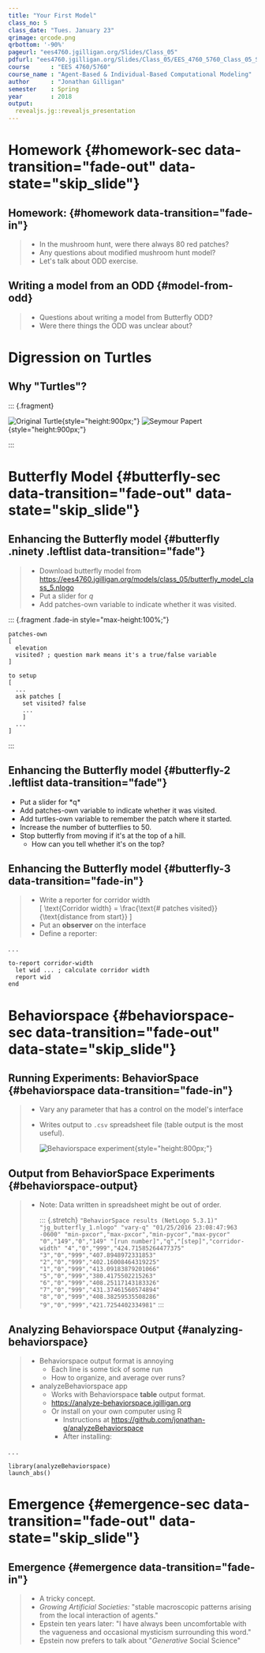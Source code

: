 ```yaml
---
title: "Your First Model"
class_no: 5
class_date: "Tues. January 23"
qrimage: qrcode.png
qrbottom: '-90%'
pageurl: "ees4760.jgilligan.org/Slides/Class_05"
pdfurl: "ees4760.jgilligan.org/Slides/Class_05/EES_4760_5760_Class_05_Slides.pdf"
course      : "EES 4760/5760"
course_name : "Agent-Based & Individual-Based Computational Modeling"
author      : "Jonathan Gilligan"
semester    : Spring
year        : 2018
output:
  revealjs.jg::revealjs_presentation
---
```


# Homework {#homework-sec data-transition="fade-out" data-state="skip_slide"}

## Homework: {#homework data-transition="fade-in"}

> * In the mushroom hunt, were there always 80 red patches?
> * Any questions about modified mushroom hunt model?
> * Let's talk about ODD exercise.

## Writing a model from an ODD {#model-from-odd}

> * Questions about writing a model from Butterfly ODD?
> * Were there things the ODD was unclear about?

# Digression on Turtles

## Why "Turtles"?

::: {.fragment}

![Original Turtle](assets/images/Papert-Turtle-x640.jpg){style="height:900px;"}
![Seymour Papert](assets/images/Papert-x640.jpg){style="height:900px;"}

:::

# Butterfly Model {#butterfly-sec data-transition="fade-out" data-state="skip_slide"}

## Enhancing the Butterfly model {#butterfly .ninety .leftlist data-transition="fade"}

> * Download butterfly model from <https://ees4760.jgilligan.org/models/class_05/butterfly_model_class_5.nlogo>
> * Put a slider for *q*
> * Add patches-own variable to indicate whether it was visited.

::: {.fragment .fade-in style="max-height:100%;"}
```
patches-own
[ 
  elevation 
  visited? ; question mark means it's a true/false variable
]

to setup
[
  ...
  ask patches [
    set visited? false
    ...
    ]
  ...
]
```
:::
    

##  Enhancing the Butterfly model {#butterfly-2 .leftlist data-transition="fade"}

<ul>
<li>
Put a slider for *q*
</li><li>
Add patches-own variable to indicate whether it was visited.
</li><li class="fragment fade-in">
Add turtles-own variable to remember the patch where it started.
</li><li class="fragment fade-in">
Increase the number of butterflies to 50.
</li><li class="fragment fade-in">
Stop butterfly from moving if it's at the top of a  hill.
<ul><li class="fragment fade-in">
How can you tell whether it's on the top?
</li></ul>
</li>
</ul>

## Enhancing the Butterfly model {#butterfly-3 data-transition="fade-in"}

> * Write a reporter for corridor width<br/>
    <div style="border-top:20px;border-bottom:20px;">
    \[ \text{Corridor width} = \frac{\text{# patches visited}}{\text{distance from start}} \]
    </div>
>  * Put an **observer** on the interface
>  * Define a reporter:


. . .


```
to-report corridor-width
  let wid ... ; calculate corridor width
  report wid
end
```

# Behaviorspace {#behaviorspace-sec data-transition="fade-out" data-state="skip_slide"}

## Running Experiments: BehaviorSpace {#behaviorspace data-transition="fade-in"}

> * Vary any parameter that has a control on the model's interface
> * Writes output to `.csv` spreadsheet file (table output is the most useful).
>   
>   ![Behaviorspace experiment](assets/images/behaviorspace_expt.png){style="height:800px;"}


## Output from BehaviorSpace Experiments {#behaviorspace-output}

> * Note: Data written in spreadsheet might be out of order.
>
>   ::: {.stretch}
    ```
    "BehaviorSpace results (NetLogo 5.3.1)"
    "jg_butterfly_1.nlogo"
    "vary-q"
    "01/25/2016 23:08:47:963 -0600"
    "min-pxcor","max-pxcor","min-pycor","max-pycor"
    "0","149","0","149"
    "[run number]","q","[step]","corridor-width"
    "4","0","999","424.71585264477375"
    "3","0","999","407.8948972331853"
    "2","0","999","402.16008464319225"
    "1","0","999","413.09183879201066"
    "5","0","999","380.4175502215263"
    "6","0","999","408.25117143183326"
    "7","0","999","431.37461560574894"
    "8","0","999","408.38259535508286"
    "9","0","999","421.7254402334981"
    ```
    :::

## Analyzing Behaviorspace Output {#analyzing-behaviorspace}

> * Behaviorspace output format is annoying
>   * Each line is some tick of some run
>   * How to organize, and average over runs?
> * analyzeBehaviorspace app
>   * Works with Behaviorspace **table** output format.
>   * <https://analyze-behaviorspace.jgilligan.org>
>   * Or install on your own computer using R
>     * Instructions at <https://github.com/jonathan-g/analyzeBehaviorspace>
>     * After installing:

. . .

```
library(analyzeBehaviorspace)
launch_abs()
```

# Emergence {#emergence-sec data-transition="fade-out" data-state="skip_slide"}

## Emergence {#emergence data-transition="fade-in"}

> * A tricky concept.
> * *Growing Artificial Societies:* "stable macroscopic patterns arising from the local interaction of agents."
> * Epstein ten years later: "I have always been uncomfortable with the vagueness and occasional mysticism surrounding this word."
> * Epstein now prefers to talk about "_Generative_ Social Science"
